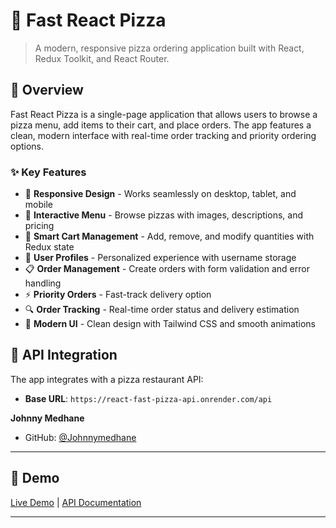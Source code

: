 # 🍕 Fast React Pizza

> A modern, responsive pizza ordering application built with React, Redux Toolkit, and React Router.


## 🎯 Overview

Fast React Pizza is a single-page application that allows users to browse a pizza menu, add items to their cart, and place orders. The app features a clean, modern interface with real-time order tracking and priority ordering options.

### ✨ Key Features

- 📱 **Responsive Design** - Works seamlessly on desktop, tablet, and mobile
- 🍕 **Interactive Menu** - Browse pizzas with images, descriptions, and pricing
- 🛒 **Smart Cart Management** - Add, remove, and modify quantities with Redux state
- 👤 **User Profiles** - Personalized experience with username storage
- 📋 **Order Management** - Create orders with form validation and error handling
- ⚡ **Priority Orders** - Fast-track delivery option
- 🔍 **Order Tracking** - Real-time order status and delivery estimation
- 🎨 **Modern UI** - Clean design with Tailwind CSS and smooth animations


## 📱 API Integration

The app integrates with a pizza restaurant API:

- **Base URL**: `https://react-fast-pizza-api.onrender.com/api`



**Johnny Medhane**
- GitHub: [@Johnnymedhane](https://github.com/Johnnymedhane)

---

## 🚀 Demo

[Live Demo](https://fast-pizza-deli.netlify.app/) | [API Documentation](https://react-fast-pizza-api.onrender.com/api)

---
